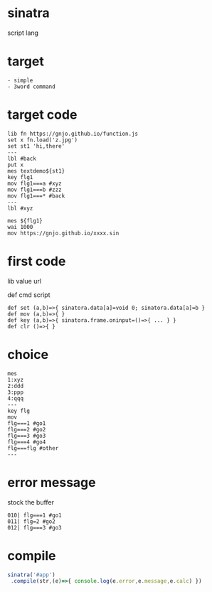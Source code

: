 # sinatra
script lang

# target
```
- simple
- 3word command
```

# target code
```
lib fn https://gnjo.github.io/function.js 
set x fn.load('z.jpg')
set st1 'hi,there'
---
lbl #back
put x
mes textdemo${st1}
key flg1
mov flg1===a #xyz
mov flg1===b #zzz
mov flg1===* #back
---
lbl #xyz

mes ${flg1}
wai 1000
mov https://gnjo.github.io/xxxx.sin
```

# first code
lib value url

def cmd script
```
def set (a,b)=>{ sinatora.data[a]=void 0; sinatora.data[a]=b }
def mov (a,b)=>{ }
def key (a,b)=>{ sinatora.frame.oninput=()=>{ ... } }
def clr ()=>{ }
```

# choice
```
mes
1:xyz
2:ddd
3:ppp
4:qqq
---
key flg
mov 
flg===1 #go1
flg===2 #go2
flg===3 #go3
flg===4 #go4
flg===flg #other
---
```

# error message
stock the buffer
```
010| flg===1 #go1
011| flg=2 #go2
012| flg===3 #go3
```

# compile
```js
sinatra('#app')
 .compile(str,(e)=>{ console.log(e.error,e.message,e.calc) }) 
```







